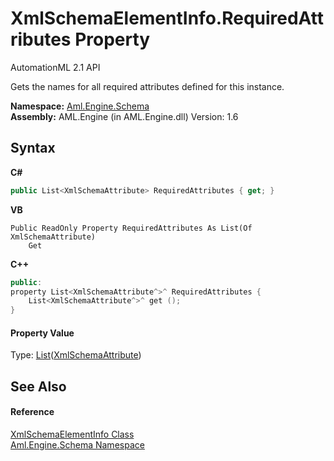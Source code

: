 # XmlSchemaElementInfo.RequiredAttributes Property 
AutomationML 2.1 API 

Gets the names for all required attributes defined for this instance.

**Namespace:**&nbsp;<a href="N_Aml_Engine_Schema">Aml.Engine.Schema</a><br />**Assembly:**&nbsp;AML.Engine (in AML.Engine.dll) Version: 1.6

## Syntax

**C#**<br />
``` C#
public List<XmlSchemaAttribute> RequiredAttributes { get; }
```

**VB**<br />
``` VB
Public ReadOnly Property RequiredAttributes As List(Of XmlSchemaAttribute)
	Get
```

**C++**<br />
``` C++
public:
property List<XmlSchemaAttribute^>^ RequiredAttributes {
	List<XmlSchemaAttribute^>^ get ();
}
```


#### Property Value
Type: <a href="https://docs.microsoft.com/dotnet/api/system.collections.generic.list-1" target="_parent" rel="noopener noreferrer">List</a>(<a href="https://docs.microsoft.com/dotnet/api/system.xml.schema.xmlschemaattribute" target="_parent" rel="noopener noreferrer">XmlSchemaAttribute</a>)

## See Also


#### Reference
<a href="T_Aml_Engine_Schema_XmlSchemaElementInfo">XmlSchemaElementInfo Class</a><br /><a href="N_Aml_Engine_Schema">Aml.Engine.Schema Namespace</a><br />